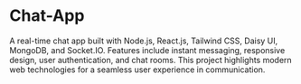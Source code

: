 # Chat-App
A real-time chat app built with Node.js, React.js, Tailwind CSS, Daisy UI, MongoDB, and Socket.IO. Features include instant messaging, responsive design, user authentication, and chat rooms. This project highlights modern web technologies for a seamless user experience in communication.
